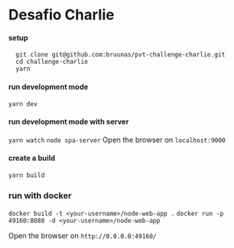 # Desafio Charlie

#### setup

```
  git clone git@github.com:bruunas/pvt-challenge-charlie.git
  cd challenge-charlie
  yarn
```

#### run development mode
`yarn dev`

#### run development mode with server
`yarn watch`
`node spa-server`
Open the browser on `localhost:9000`

#### create a build
`yarn build`

### run with docker
`docker build -t <your-username>/node-web-app .`
`docker run -p 49160:8080 -d <your-username>/node-web-app`

Open the browser on `http://0.0.0.0:49160/`